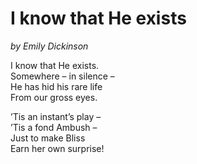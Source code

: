 # I know that He exists

*by Emily Dickinson*

I know that He exists.  
Somewhere – in silence –  
He has hid his rare life  
From our gross eyes.

’Tis an instant’s play –  
’Tis a fond Ambush –  
Just to make Bliss  
Earn her own surprise!
